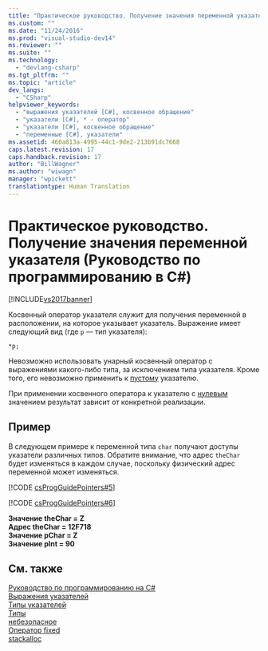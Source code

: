```yaml
---
title: "Практическое руководство. Получение значения переменной указателя (Руководство по программированию в C#) | Microsoft Docs"
ms.custom: ""
ms.date: "11/24/2016"
ms.prod: "visual-studio-dev14"
ms.reviewer: ""
ms.suite: ""
ms.technology: 
  - "devlang-csharp"
ms.tgt_pltfrm: ""
ms.topic: "article"
dev_langs: 
  - "CSharp"
helpviewer_keywords: 
  - "выражения указателей [C#], косвенное обращение"
  - "указатели [C#], * - оператор"
  - "указатели [C#], косвенное обращение"
  - "переменные [C#], указатели"
ms.assetid: 460a813a-4995-44c1-9de2-213b91dc7668
caps.latest.revision: 17
caps.handback.revision: 17
author: "BillWagner"
ms.author: "wiwagn"
manager: "wpickett"
translationtype: Human Translation
---
```

# Практическое руководство. Получение значения переменной указателя (Руководство по программированию в C#)
[!INCLUDE[vs2017banner](../../../csharp/includes/vs2017banner.md)]

Косвенный оператор указателя служит для получения переменной в расположении, на которое указывает указатель.  Выражение имеет следующий вид \(где  `p` — тип указателя\):  
  
```  
*p;  
```  
  
 Невозможно использовать унарный косвенный оператор с выражениями какого\-либо типа, за исключением типа указателя.  Кроме того, его невозможно применить к [пустому](../../../csharp/language-reference/keywords/void.md) указателю.  
  
 При применении косвенного оператора к указателю с [нулевым](../../../csharp/language-reference/keywords/null.md) значением результат зависит от конкретной реализации.  
  
## Пример  
 В следующем примере к переменной типа `char` получают доступы указатели различных типов.  Обратите внимание, что адрес `theChar` будет изменяться в каждом случае, поскольку физический адрес переменной может изменяться.  
  
 [!CODE [csProgGuidePointers#5](../CodeSnippet/VS_Snippets_VBCSharp/csProgGuidePointers#5)]  
  
 [!CODE [csProgGuidePointers#6](../CodeSnippet/VS_Snippets_VBCSharp/csProgGuidePointers#6)]  
  
  **Значение theChar \= Z**   
**Адрес theChar \= 12F718**  
**Значение pChar \= Z**   
**Значение pInt \= 90**    
## См. также  
 [Руководство по программированию на C\#](../../../csharp/programming-guide/index.md)   
 [Выражения указателей](../../../csharp/programming-guide/unsafe-code-pointers/pointer-expressions.md)   
 [Типы указателей](../../../csharp/programming-guide/unsafe-code-pointers/pointer-types.md)   
 [Типы](../../../csharp/language-reference/keywords/types.md)   
 [небезопасное](../../../csharp/language-reference/keywords/unsafe.md)   
 [Оператор fixed](../../../csharp/language-reference/keywords/fixed-statement.md)   
 [stackalloc](../../../csharp/language-reference/keywords/stackalloc.md)